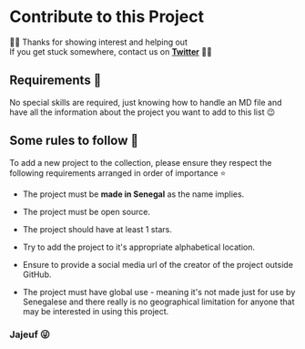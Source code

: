 # Contribute to this Project

👋🏽 Thanks for showing interest and helping out <br>
If you get stuck somewhere, contact us on **[Twitter](https://twitter.com/galsendev221)** 🤙🏾

## Requirements 🎯

No special skills are required, just knowing how to handle an MD file and have all the information about the project you want to add to this list 😉

## Some rules to follow 📌

To add a new project to the collection, please ensure they respect the following requirements arranged in order of importance ⭐

* The project must be **made in Senegal** as the name implies.

* The project must be open source.

* The project should have at least 1 stars.

* Try to add the project to it's appropriate alphabetical location.

* Ensure to provide a social media url of the creator of the project outside GitHub.

* The project must have global use - meaning it's not made just for use by Senegalese and there really is no geographical limitation for anyone that may be interested in using this project.

### Jajeuf 😜
